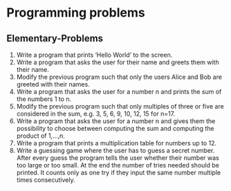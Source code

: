 # Programming problems

## Elementary-Problems
1. Write a program that prints ‘Hello World’ to the screen.
2. Write a program that asks the user for their name and greets them with their name.
3. Modify the previous program such that only the users Alice and Bob are greeted with their names.
4. Write a program that asks the user for a number n and prints the sum of the numbers 1 to n.
5. Modify the previous program such that only multiples of three or five are considered in the sum, e.g. 3, 5, 6, 9, 10, 12, 15 for n=17.
6. Write a program that asks the user for a number n and gives them the possibility to choose between computing the sum and computing the      product of 1,…,n.
7. Write a program that prints a multiplication table for numbers up to 12.
8. Write a guessing game where the user has to guess a secret number. After every guess the program tells the user whether their number was    too large or too small. At the end the number of tries needed should be printed. It counts only as one try if they input the same number    multiple times consecutively.
